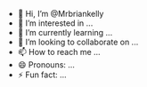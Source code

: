 - 👋 Hi, I’m @Mrbriankelly
- 👀 I’m interested in ...
- 🌱 I’m currently learning ...
- 💞️ I’m looking to collaborate on ...
- 📫 How to reach me ...
- 😄 Pronouns: ...
- ⚡ Fun fact: ...

<!---
Mrbriankelly/Mrbriankelly is a ✨ special ✨ repository because its `README.md` (this file) appears on your GitHub profile.
You can click the Preview link to take a look at your changes.
--->
